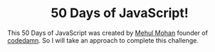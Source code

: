 <h1 align='center'>50 Days of JavaScript!</h1>

This 50 Days of JavaScript was created by [Mehul Mohan](https://youtube.com/codedamn) founder of [codedamn](https://codedamn.com/). So I will take an approach to complete this challenge.
